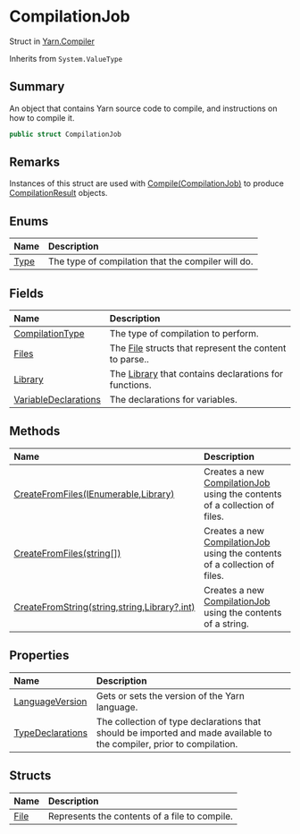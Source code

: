 # CompilationJob

Struct in [Yarn.Compiler](/docs/api/csharp/yarn.compiler.md)

Inherits from `System.ValueType`

## Summary


An object that contains Yarn source code to compile, and instructions on
how to compile it.


```csharp
public struct CompilationJob
```

## Remarks


Instances of this struct are used with  <a href="yarn.compiler.compiler.compile.md">Compile(CompilationJob)</a>  to produce  <a href="yarn.compiler.compilationresult.md">CompilationResult</a>  objects.


## Enums

|Name|Description|
|:---|:---|
|[Type](/docs/api/csharp/yarn.compiler.compilationjob.type.md)|The type of compilation that the compiler will do.|

## Fields

|Name|Description|
|:---|:---|
|[CompilationType](/docs/api/csharp/yarn.compiler.compilationjob.compilationtype.md)|The type of compilation to perform.|
|[Files](/docs/api/csharp/yarn.compiler.compilationjob.files.md)|The  <a href="yarn.compiler.compilationjob.file.md">File</a>  structs that represent the content to parse..|
|[Library](/docs/api/csharp/yarn.compiler.compilationjob.library.md)|The  <a href="yarn.compiler.compilationjob.library.md">Library</a>  that contains declarations for functions.|
|[VariableDeclarations](/docs/api/csharp/yarn.compiler.compilationjob.variabledeclarations.md)|The declarations for variables.|

## Methods

|Name|Description|
|:---|:---|
|[CreateFromFiles(IEnumerable<string>,Library)](/docs/api/csharp/yarn.compiler.compilationjob.createfromfiles-1.md)|Creates a new  <a href="yarn.compiler.compilationjob.md">CompilationJob</a>  using the contents of a collection of files.|
|[CreateFromFiles(string[])](/docs/api/csharp/yarn.compiler.compilationjob.createfromfiles-2.md)|Creates a new  <a href="yarn.compiler.compilationjob.md">CompilationJob</a>  using the contents of a collection of files.|
|[CreateFromString(string,string,Library?,int)](/docs/api/csharp/yarn.compiler.compilationjob.createfromstring.md)|Creates a new  <a href="yarn.compiler.compilationjob.md">CompilationJob</a>  using the contents of a string.|

## Properties

|Name|Description|
|:---|:---|
|[LanguageVersion](/docs/api/csharp/yarn.compiler.compilationjob.languageversion.md)|Gets or sets the version of the Yarn language.|
|[TypeDeclarations](/docs/api/csharp/yarn.compiler.compilationjob.typedeclarations.md)|The collection of type declarations that should be imported and made available to the compiler, prior to compilation.|

## Structs

|Name|Description|
|:---|:---|
|[File](/docs/api/csharp/yarn.compiler.compilationjob.file.md)|Represents the contents of a file to compile.|

